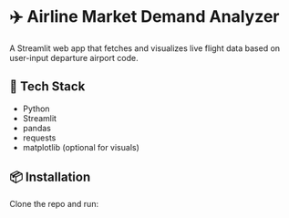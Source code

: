 # ✈️ Airline Market Demand Analyzer

A Streamlit web app that fetches and visualizes live flight data based on user-input departure airport code.

## 🚀 Tech Stack
- Python
- Streamlit
- pandas
- requests
- matplotlib (optional for visuals)

## 📦 Installation
Clone the repo and run:
